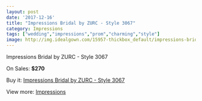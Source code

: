 ```yaml
---
layout: post
date: '2017-12-16'
title: "Impressions Bridal by ZURC - Style 3067"
category: Impressions
tags: ["wedding","impressions","prom","charming","style"]
image: http://img.idealgown.com/15957-thickbox_default/impressions-bridal-by-zurc-style-3067.jpg
---
```

Impressions Bridal by ZURC - Style 3067

On Sales: **$270**
<a href="https://www.idealgown.com/en/impressions/6377-impressions-bridal-by-zurc-style-3067.html"><amp-img layout="responsive" width="600" height="600" src="//img.idealgown.com/15957-thickbox_default/impressions-bridal-by-zurc-style-3067.jpg" alt="Impressions Bridal by ZURC - Style 3067 0" /></a>
<a href="https://www.idealgown.com/en/impressions/6377-impressions-bridal-by-zurc-style-3067.html"><amp-img layout="responsive" width="600" height="600" src="//img.idealgown.com/15959-thickbox_default/impressions-bridal-by-zurc-style-3067.jpg" alt="Impressions Bridal by ZURC - Style 3067 1" /></a>
<a href="https://www.idealgown.com/en/impressions/6377-impressions-bridal-by-zurc-style-3067.html"><amp-img layout="responsive" width="600" height="600" src="//img.idealgown.com/15958-thickbox_default/impressions-bridal-by-zurc-style-3067.jpg" alt="Impressions Bridal by ZURC - Style 3067 2" /></a>

Buy it: [Impressions Bridal by ZURC - Style 3067](https://www.idealgown.com/en/impressions/6377-impressions-bridal-by-zurc-style-3067.html "Impressions Bridal by ZURC - Style 3067")

View more: [Impressions](https://www.idealgown.com/en/91-impressions "Impressions")